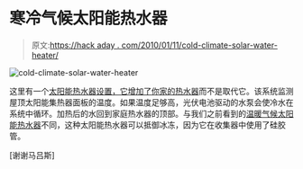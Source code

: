 # 寒冷气候太阳能热水器

> 原文:[https://hack aday . com/2010/01/11/cold-climate-solar-water-heater/](https://hackaday.com/2010/01/11/cold-climate-solar-water-heater/)

![](../Images/226a00c31b09db7c5a7edaabc71f68b7.png "cold-climate-solar-water-heater")

这里有一个[太阳能热水器设置，它增加了你家的热水器](http://www.solarfriend.co.uk/)而不是取代它。该系统监测屋顶太阳能集热器面板的温度。如果温度足够高，光伏电池驱动的水泵会使冷水在系统中循环。加热后的水回到家庭热水器的顶部。与我们之前看到的[温暖气候太阳能热水器](http://hackaday.com/2009/12/14/solar-water-heater/)不同，这种太阳能热水器可以抵御冰冻，因为它在收集器中使用了硅胶管。

[谢谢马吕斯]